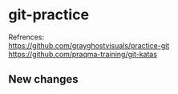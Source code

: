 # git-practice

Refrences: <br>
https://github.com/grayghostvisuals/practice-git <br>
https://github.com/praqma-training/git-katas


## New changes
